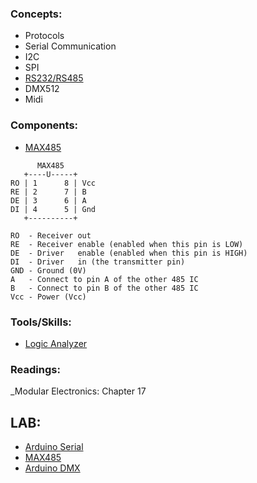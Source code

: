 ### Concepts:
- Protocols
- Serial Communication
- I2C
- SPI
- [RS232/RS485](https://www.electronicdesign.com/what-s-difference-between/what-s-difference-between-rs-232-and-rs-485-serial-interfaces)
- DMX512
- Midi
                 
### Components:
- [MAX485](https://datasheets.maximintegrated.com/en/ds/MAX1487-MAX491.pdf) 

```
      MAX485
   +----U-----+
RO | 1      8 | Vcc
RE | 2      7 | B
DE | 3      6 | A
DI | 4      5 | Gnd
   +----------+
 
RO  - Receiver out
RE  - Receiver enable (enabled when this pin is LOW)
DE  - Driver   enable (enabled when this pin is HIGH)
DI  - Driver   in (the transmitter pin)
GND - Ground (0V)
A   - Connect to pin A of the other 485 IC
B   - Connect to pin B of the other 485 IC
Vcc - Power (Vcc)
```

### Tools/Skills:
- [Logic Analyzer](https://www.saleae.com/) 

### Readings:
_Modular Electronics: Chapter 17            

## LAB:
- [Arduino Serial](https://robotic-controls.com/sites/default/files/learn/Arduino-ArduinoSerial.png)
- [MAX485](https://i.stack.imgur.com/Ff8Vo.png) 
- [Arduino DMX](https://tigoe.github.io/DMX-Examples/arduinodmx.html)